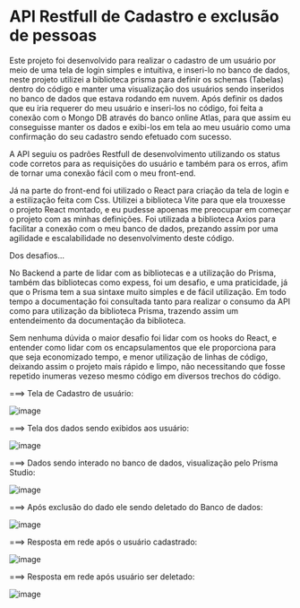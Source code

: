 ### <h1> API Restfull de Cadastro e exclusão de pessoas </h1> ###


Este projeto foi desenvolvido para realizar o cadastro de um usuário por meio de uma tela de login simples e intuitiva, e inseri-lo no banco de dados, neste projeto utilizei a biblioteca prisma para definir os schemas (Tabelas) dentro do código e manter uma visualização dos usuários sendo inseridos no banco de dados que estava rodando em nuvem. Após definir os dados que eu iria requerer do meu usuário e inseri-los no código, foi feita a conexão com o Mongo DB através do banco online Atlas, para que assim eu conseguisse manter os dados e exibi-los em tela ao meu usuário como uma confirmação do seu cadastro sendo efetuado com sucesso.

A API seguiu os padrões Restfull de desenvolvimento utilizando os status code corretos para as requisições do usuário e também para os erros, afim de tornar uma conexão fácil com o meu front-end.

Já na parte do front-end foi utilizado o React para criação da tela de login e a estilização feita com Css. Utilizei a biblioteca Vite para que ela trouxesse o projeto React montado, e eu pudesse apoenas me preocupar em começar o projeto com as minhas definições. Foi utilizada a biblioteca Axios para facilitar a conexão com o meu banco de dados, prezando assim por uma agilidade e escalabilidade no desenvolvimento deste código. 

Dos desafios...

No Backend a parte de lidar com as bibliotecas e a utilização do Prisma, também das bibliotecas como expess, foi um desafio, e uma praticidade, já que o Prisma tem a sua sintaxe muito simples e de fácil utilização. Em todo tempo a documentação foi consultada tanto para realizar o consumo da API como para utilização da biblioteca Prisma, trazendo assim um entendeimento da documentação da biblioteca. 

Sem nenhuma dúvida o maior desafio foi lidar com os hooks do React, e entender como lidar com os encapsulamentos que ele proporciona para que seja economizado tempo, e menor  utilização de linhas de código, deixando assim o projeto mais rápido e limpo, não necessitando que fosse repetido inumeras vezeso mesmo código em diversos trechos do código.


===> Tela de Cadastro de usuário: 

![image](https://github.com/user-attachments/assets/2121e425-3b34-481e-a892-d1e9e4496ccd)


===> Tela dos dados sendo exibidos aos usuário:

![image](https://github.com/user-attachments/assets/6f3724f1-ccdf-4e29-9c9e-e1f061fbcd50)

===> Dados sendo interado no banco de dados, visualização pelo Prisma Studio:

![image](https://github.com/user-attachments/assets/dfef2e4a-4e15-4e7d-ae94-8851326da024)

===> Após exclusão do dado ele sendo deletado do Banco de dados:

![image](https://github.com/user-attachments/assets/107d93b5-8c49-4f3d-bc0f-2afe0006f91c)

===> Resposta em rede após o usuário cadastrado:

![image](https://github.com/user-attachments/assets/061abd61-59d3-438f-8da7-c19629e7b327)

===> Resposta em rede após usuário ser deletado:

![image](https://github.com/user-attachments/assets/e2a41347-1236-400d-a0fa-59d211fdce2f)

